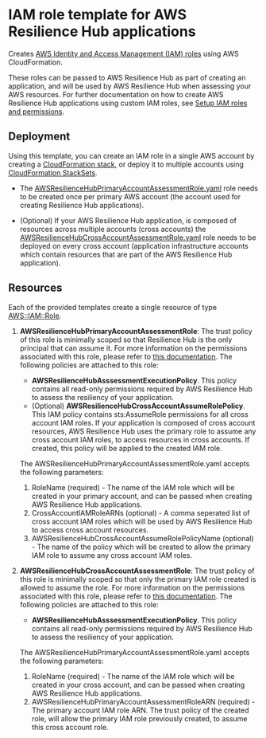 # IAM role template for AWS Resilience Hub applications

Creates [AWS Identity and Access Management (IAM) roles](https://docs.aws.amazon.com/IAM/latest/UserGuide/id_roles.html) using AWS CloudFormation.

These roles can be passed to AWS Resilience Hub as part of creating an application, and will be used by AWS Resilience Hub when assessing your AWS resources.
For further documentation on how to create AWS Resilience Hub applications using custom IAM roles, see [Setup IAM roles and permissions](https://docs.aws.amazon.com/resilience-hub/latest/userguide/security_iam_service-with-iam.html#setting-up-permissions).

## Deployment

Using this template, you can create an IAM role in a single AWS account by creating a [CloudFormation stack](https://docs.aws.amazon.com/AWSCloudFormation/latest/UserGuide/stacks.html), or deploy it to multiple accounts using [CloudFormation StackSets](https://docs.aws.amazon.com/AWSCloudFormation/latest/UserGuide/what-is-cfnstacksets.html).

* The [AWSResilienceHubPrimaryAccountAssessmentRole.yaml](AWSResilienceHubPrimaryAccountAssessmentRole.yaml) role needs to be created once per primary AWS account (the account used for creating Resilience Hub applications).

* (Optional) If your AWS Resilience Hub application, is composed of resources across multiple accounts (cross accounts) the [AWSResilienceHubCrossAccountAssessmentRole.yaml](AWSResilienceHubCrossAccountAssessmentRole.yaml) role needs to be deployed on every cross account (application infrastructure accounts which contain resources that are part of the AWS Resilience Hub application).


## Resources

Each of the provided templates create a single resource of type [AWS::IAM::Role](https://docs.aws.amazon.com/AWSCloudFormation/latest/UserGuide/aws-resource-iam-role.html).

1) **AWSResilienceHubPrimaryAccountAssessmentRole**: The trust policy of this role is minimally scoped so that Resilience Hub is the only principal that can assume it. For more information on the permissions associated with this role, please refer to [this documentation](https://docs.aws.amazon.com/resilience-hub/latest/userguide/security-iam-resilience-hub-permissions.html#security-iam-resilience-hub-primary-account). 
   The following policies are attached to this role:
   * **AWSResilienceHubAsssessmentExecutionPolicy**. This policy contains all read-only permissions required by AWS Resilience Hub to assess the resiliency of your application.
   * (Optional) **AWSResilienceHubCrossAccountAssumeRolePolicy**. This IAM policy contains sts:AssumeRole permissions for all cross account IAM roles. If your application is composed of cross account resources, AWS Resilience Hub uses the primary role 
     to assume any cross account IAM roles, to access resources in cross accounts. If created, this policy will be applied to the created IAM role.

   The AWSResilienceHubPrimaryAccountAssessmentRole.yaml accepts the following parameters:
   1) RoleName (required) - The name of the IAM role which will be created in your primary account, and can be passed when creating AWS Resilience Hub applications.
   2) CrossAccountIAMRoleARNs (optional) - A comma seperated list of cross account IAM roles which will be used by AWS Resilience Hub to access cross account resources.
   3) AWSResilienceHubCrossAccountAssumeRolePolicyName (optional) - The name of the policy which will be created to allow the primary IAM role to assume any cross account IAM roles.

1) **AWSResilienceHubCrossAccountAssessmentRole**: The trust policy of this role is minimally scoped so that only the primary IAM role created is allowed to assume the role. For more information on the permissions associated with this role, please refer to [this documentation](https://docs.aws.amazon.com/resilience-hub/latest/userguide/security-iam-resilience-hub-permissions.html#security-iam-resilience-hub-primary-account).
   The following policies are attached to this role:
    * **AWSResilienceHubAsssessmentExecutionPolicy**. This policy contains all read-only permissions required by AWS Resilience Hub to assess the resiliency of your application.
   
   The AWSResilienceHubPrimaryAccountAssessmentRole.yaml accepts the following parameters:
    1) RoleName (required) - The name of the IAM role which will be created in your cross account, and can be passed when creating AWS Resilience Hub applications.
    2) AWSResilienceHubPrimaryAccountAssessmentRoleARN (required) - The primary account IAM role ARN. The trust policy of the created role, will allow the primary IAM role previously created, to assume this cross account role. 